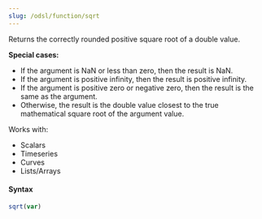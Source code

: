 ```yaml
---
slug: /odsl/function/sqrt
---
```

Returns the correctly rounded positive square root of a double value. 

**Special cases:**
* If the argument is NaN or less than zero, then the result is NaN.
* If the argument is positive infinity, then the result is positive infinity.
* If the argument is positive zero or negative zero, then the result is the same as the argument.
* Otherwise, the result is the double value closest to the true mathematical square root of the argument value.

Works with:
* Scalars
* Timeseries
* Curves
* Lists/Arrays

#### Syntax
```js
sqrt(var)
```
